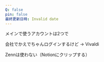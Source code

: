 ```yaml
---
Q: false
pin: false
最終更新日時: Invalid date
---
```

  

メインで使うアカウントは2つで

  

会社でかえでちゃんログインするけど → Vivaldi

  

Zennは使わない（Notionにクリップする）
